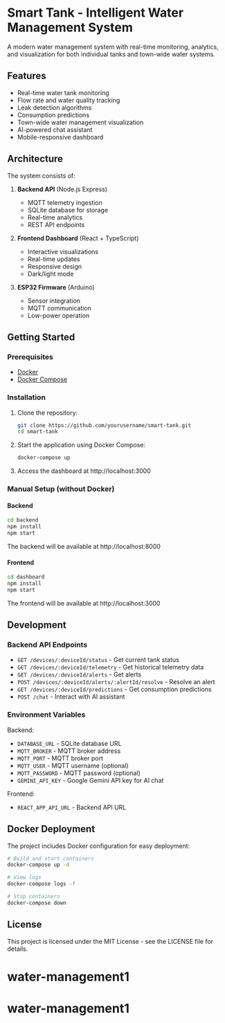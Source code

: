 # Smart Tank - Intelligent Water Management System

A modern water management system with real-time monitoring, analytics, and visualization for both individual tanks and town-wide water systems.

## Features

- Real-time water tank monitoring
- Flow rate and water quality tracking
- Leak detection algorithms
- Consumption predictions
- Town-wide water management visualization
- AI-powered chat assistant
- Mobile-responsive dashboard

## Architecture

The system consists of:

1. **Backend API** (Node.js Express)
   - MQTT telemetry ingestion
   - SQLite database for storage
   - Real-time analytics
   - REST API endpoints

2. **Frontend Dashboard** (React + TypeScript)
   - Interactive visualizations
   - Real-time updates
   - Responsive design
   - Dark/light mode

3. **ESP32 Firmware** (Arduino)
   - Sensor integration
   - MQTT communication
   - Low-power operation

## Getting Started

### Prerequisites

- [Docker](https://docs.docker.com/get-docker/)
- [Docker Compose](https://docs.docker.com/compose/install/)

### Installation

1. Clone the repository:
   ```bash
   git clone https://github.com/yourusername/smart-tank.git
   cd smart-tank
   ```

2. Start the application using Docker Compose:
   ```bash
   docker-compose up
   ```

3. Access the dashboard at http://localhost:3000

### Manual Setup (without Docker)

#### Backend

```bash
cd backend
npm install
npm start
```

The backend will be available at http://localhost:8000

#### Frontend

```bash
cd dashboard
npm install
npm start
```

The frontend will be available at http://localhost:3000

## Development

### Backend API Endpoints

- `GET /devices/:deviceId/status` - Get current tank status
- `GET /devices/:deviceId/telemetry` - Get historical telemetry data
- `GET /devices/:deviceId/alerts` - Get alerts
- `POST /devices/:deviceId/alerts/:alertId/resolve` - Resolve an alert
- `GET /devices/:deviceId/predictions` - Get consumption predictions
- `POST /chat` - Interact with AI assistant

### Environment Variables

Backend:
- `DATABASE_URL` - SQLite database URL
- `MQTT_BROKER` - MQTT broker address
- `MQTT_PORT` - MQTT broker port
- `MQTT_USER` - MQTT username (optional)
- `MQTT_PASSWORD` - MQTT password (optional)
- `GEMINI_API_KEY` - Google Gemini API key for AI chat

Frontend:
- `REACT_APP_API_URL` - Backend API URL

## Docker Deployment

The project includes Docker configuration for easy deployment:

```bash
# Build and start containers
docker-compose up -d

# View logs
docker-compose logs -f

# Stop containers
docker-compose down
```

## License

This project is licensed under the MIT License - see the LICENSE file for details.
# water-management1
# water-management1
